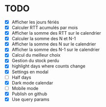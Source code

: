 # TODO

- [x] Afficher les jours fériés
- [x] Calculer RTT acumulés par mois
- [x] Afficher la somme des RTT sur le calendrier
- [x] Calculer la somme des N et N-1
- [x] Afficher la somme des N sur le calendrier
- [x] Afficher la somme des N-1 sur le calendrier
- [x] Calcul du meilleur choix
- [x] Gestion du stock perdu
- [x] highlight days where counts change
- [x] Settings en modal
- [ ] Half days
- [x] Dark mode calendar
- [ ] Mobile mode
- [x] Publish on github
- [x] Use query params
